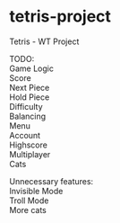 # tetris-project
Tetris - WT Project

TODO:  
Game Logic  
Score  
Next Piece  
Hold Piece  
Difficulty  
Balancing  
Menu  
Account  
Highscore  
Multiplayer  
Cats  

Unnecessary features:  
Invisible Mode  
Troll Mode  
More cats  